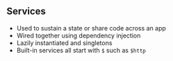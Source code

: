 ##  Services

- Used to sustain a state or share code across an app
- Wired together using dependency injection
- Lazily instantiated and singletons
- Built-in services all start with `$` such as `$http`
